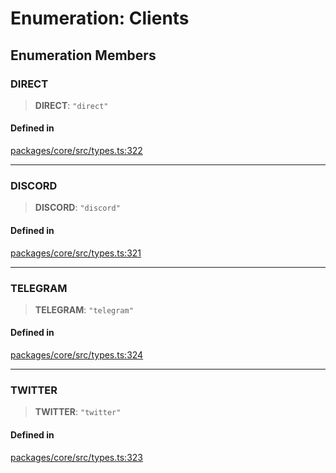 # Enumeration: Clients

## Enumeration Members

### DIRECT

> **DIRECT**: `"direct"`

#### Defined in

[packages/core/src/types.ts:322](https://github.com/okcashpro/okai/blob/7fcf54e7fb2ba027d110afcc319c0b01b3f181dc/packages/core/src/types.ts#L322)

---

### DISCORD

> **DISCORD**: `"discord"`

#### Defined in

[packages/core/src/types.ts:321](https://github.com/okcashpro/okai/blob/7fcf54e7fb2ba027d110afcc319c0b01b3f181dc/packages/core/src/types.ts#L321)

---

### TELEGRAM

> **TELEGRAM**: `"telegram"`

#### Defined in

[packages/core/src/types.ts:324](https://github.com/okcashpro/okai/blob/7fcf54e7fb2ba027d110afcc319c0b01b3f181dc/packages/core/src/types.ts#L324)

---

### TWITTER

> **TWITTER**: `"twitter"`

#### Defined in

[packages/core/src/types.ts:323](https://github.com/okcashpro/okai/blob/7fcf54e7fb2ba027d110afcc319c0b01b3f181dc/packages/core/src/types.ts#L323)
